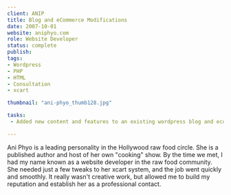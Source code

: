 ```yaml
---
client: ANIP
title: Blog and eCommerce Modifications
date: 2007-10-01
website: aniphyo.com
role: Website Developer
status: complete
publish: 
tags:
- Wordpress
- PHP
- HTML
- Consultation
- xcart

thumbnail: "ani-phyo_thumb128.jpg"

tasks: 
 - Added new content and features to an existing wordpress blog and ecommerce website. 

---
```


Ani Phyo is a leading personality in the Hollywood raw food circle. She is a published author and host of her own "cooking" show. By the time we met, I had my name known as a website developer in the raw food community. She needed just a few tweaks to her xcart system, and the job went quickly and smoothly. It really wasn't creative work, but allowed me to build my reputation and establish her as a professional contact.
